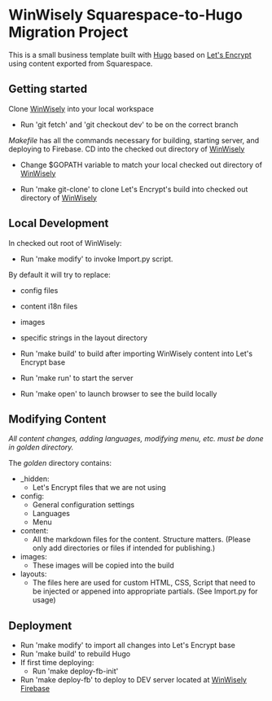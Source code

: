 # WinWisely Squarespace-to-Hugo Migration Project

This is a small business template built with [Hugo](https://github.com/gohugoio/hugo) based on [Let's Encrypt](https://github.com/letsencrypt) using content exported from Squarespace.  

## Getting started

Clone [WinWisely](https://github.com/winwisely99/web.git) into your local workspace

- Run 'git fetch' and 'git checkout dev' to be on the correct branch

*Makefile* has all the commands necessary for building, starting server, and deploying to Firebase.  CD into the checked out directory of [WinWisely](https://github.com/winwisely99/web.git)

- Change $GOPATH variable to match your local checked out directory of [WinWisely](https://github.com/winwisely99/web.git)

- Run 'make git-clone' to clone Let's Encrypt's build into checked out directory of [WinWisely](https://github.com/winwisely99/web.git)

## Local Development

In checked out root of WinWisely:

- Run 'make modify' to invoke Import.py script. 

By default it will try to replace:
- config files
- content i18n files
- images
- specific strings in the layout directory 

- Run 'make build' to build after importing WinWisely content into Let's Encrypt base

- Run 'make run' to start the server

- Run 'make open' to launch browser to see the build locally

## Modifying Content

*All content changes, adding languages, modifying menu, etc. must be done in _golden_ directory.*

The _golden_ directory contains:
- _hidden:
  - Let's Encrypt files that we are not using
- config:
  - General configuration settings
  - Languages
  - Menu
- content:
  - All the markdown files for the content.  Structure matters. (Please only add directories or files if intended for publishing.)
- images:
  - These images will be copied into the build
- layouts:
  - The files here are used for custom HTML, CSS, Script that need to be injected or appened into appropriate partials. (See Import.py for usage)

## Deployment

- Run 'make modify' to import all changes into Let's Encrypt base
- Run 'make build' to rebuild Hugo
- If first time deploying:
  - Run 'make deploy-fb-init'
- Run 'make deploy-fb' to deploy to DEV server located at [WinWisely Firebase](https://winwisely-letsencrypt-web.firebaseapp.com/)

